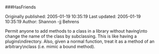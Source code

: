 ###HasFriends

Originally published: 2005-01-19 10:35:19
Last updated: 2005-01-19 10:35:19
Author: Shannon -jj Behrens

Permit anyone to add methods to a class in a library without having\nto change the name of the class by subclassing.  This is like having a plugins\ndirectory.  Also, given a normal function, treat it as a method of an arbitrary\nclass (i.e. mimic a bound method).
